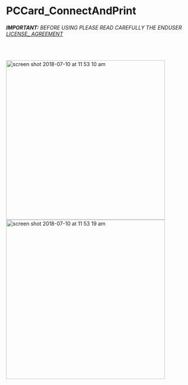 # PCCard_ConnectAndPrint
###### __IMPORTANT:__ BEFORE USING PLEASE READ CAREFULLY THE ENDUSER [LICENSE_ AGREEMENT](http://link-os.github.io/Zebra_SDK_EULA.pdf)
<br />


<p float="left">

<img width="432" height=”600” alt="screen shot 2018-07-10 at 11 53 10 am" src="https://user-images.githubusercontent.com/41017424/42525088-e6373d0e-8437-11e8-9d05-d7de2d0a2640.png">
<img width="432" height=”600” alt="screen shot 2018-07-10 at 11 53 19 am" src="https://user-images.githubusercontent.com/41017424/42525090-e7806d2a-8437-11e8-8cf3-65e59578d9a3.png">



</p>
